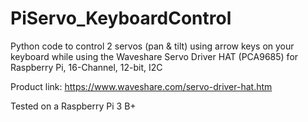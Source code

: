 # PiServo_KeyboardControl
Python code to control 2 servos (pan & tilt) using arrow keys on your keyboard while using the Waveshare Servo Driver HAT (PCA9685) for Raspberry Pi, 16-Channel, 12-bit, I2C

Product link: https://www.waveshare.com/servo-driver-hat.htm

Tested on a Raspberry Pi 3 B+
